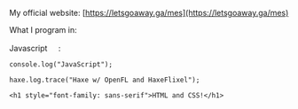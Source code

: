 My official website: [https://letsgoaway.ga/mes](https://letsgoaway.ga/mes)

What I program in:

Javascript <img src="https://upload.wikimedia.org/wikipedia/commons/thumb/6/6a/JavaScript-logo.png/600px-JavaScript-logo.png" alt="" data-canonical-src="https://upload.wikimedia.org/wikipedia/commons/thumb/6/6a/JavaScript-logo.png/600px-JavaScript-logo.png" width="16" height="16" />:

`console.log("JavaScript");`

`haxe.log.trace("Haxe w/ OpenFL and HaxeFlixel");`

`<h1 style="font-family: sans-serif">HTML and CSS!</h1>`
